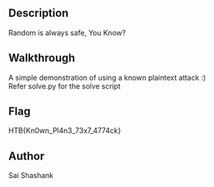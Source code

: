 ## Description
Random is always safe, You Know?

## Walkthrough
A simple demonstration of using a known plaintext attack :) \
Refer solve.py for the solve script

## Flag
HTB{Kn0wn_Pl4n3_73x7_4774ck}

## Author
Sai Shashank

